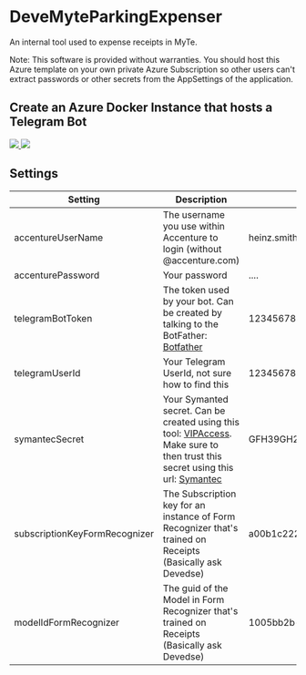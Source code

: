 # DeveMyteParkingExpenser
An internal tool used to expense receipts in MyTe.

Note: This software is provided without warranties. You should host this Azure template on your own private Azure Subscription so other users can't extract passwords or other secrets from the AppSettings of the application.

## Create an Azure Docker Instance that hosts a Telegram Bot

<a href="https://portal.azure.com/#create/Microsoft.Template/uri/https%3A%2F%2Fraw.githubusercontent.com%2Fdevedse%2FDeveMyteParkingExpenser%2Fmaster%2FDeveMyteParkingExpenser.ARM%2FWebSite.json" target="_blank">
    <img src="http://azuredeploy.net/deploybutton.png"/>
</a>
<a href="http://armviz.io/#/?load=https%3A%2F%2Fraw.githubusercontent.com%2Fdevedse%2FDeveMyteParkingExpenser%2Fmaster%2FDeveMyteParkingExpenser.ARM%2FWebSite.json" target="_blank">
    <img src="http://armviz.io/visualizebutton.png"/>
</a>

## Settings

| Setting | Description | Sample |
| -- | -- | -- |
| accentureUserName | The username you use within Accenture to login (without @accenture.com) | heinz.smith |
| accenturePassword | Your password | .... |
| telegramBotToken | The token used by your bot. Can be created by talking to the BotFather: [Botfather](https://telegram.me/botfather) | 123456789:AAABABABAABA_JJDJARHAHR93F_fww84h |
| telegramUserId | Your Telegram UserId, not sure how to find this | 123456789 |
| symantecSecret | Your Symanted secret. Can be created using this tool: [VIPAccess](https://github.com/dlenski/python-vipaccess). Make sure to then trust this secret using this url: [Symantec](https://federation-sts.accenture.com/adfs/ls?wa=wsignin1.0&wtrealm=https://federation-sts.accenture.com/vip/ls/&wctx=rm=0&id=passive&ru=%2fvip%2fls%2fsymantec%2fsignon) | GFH39GH2L5GH2GI4853HL9ASG5O2HGIR |
| subscriptionKeyFormRecognizer | The Subscription key for an instance of Form Recognizer that's trained on Receipts (Basically ask Devedse) | a00b1c2222d44e55555555ffffff1aa323 |
| modelIdFormRecognizer | The guid of the Model in Form Recognizer that's trained on Receipts (Basically ask Devedse) | 1005bb2b-550f-40e7-816c-caf3c74abf2a |
